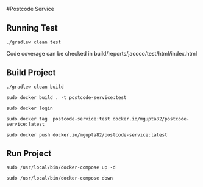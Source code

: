 #Postcode Service

## Running Test

``./gradlew clean test``

Code coverage can be checked in build/reports/jacoco/test/html/index.html

## Build Project

``./gradlew clean build``

``sudo docker build . -t postcode-service:test``

``sudo docker login``

``sudo docker tag  postcode-service:test docker.io/mgupta82/postcode-service:latest``

``sudo docker push docker.io/mgupta82/postcode-service:latest``

## Run Project

``sudo /usr/local/bin/docker-compose up -d``

``sudo /usr/local/bin/docker-compose down``